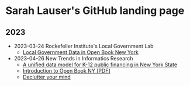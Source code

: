 # Sarah Lauser's GitHub landing page
## 2023
- 2023-03-24 Rockefeller Institute's Local Government Lab 
   - [Local Government Data in Open Book New York](https://github.com/saritonin/nys-osc-openbook-lg)
- 2023-04-26 New Trends in Informatics Research
   - [A unified data model for K-12 public financing in New York State](https://github.com/saritonin/nys-k12-financing)
   - [Introduction to Open Book NY [PDF]](http://github.sarahlauser.com/presentations/Introduction_to_Open_Book.pdf)
   - [Declutter your mind](http://github.sarahlauser.com/presentations/declutter-your-mind/)
